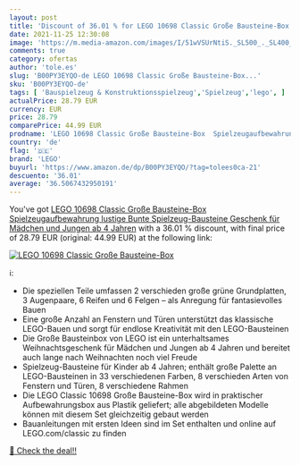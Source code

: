 ```yaml
---
layout: post
title: 'Discount of 36.01 % for LEGO 10698 Classic Große Bausteine-Box  '
date: 2021-11-25 12:30:08
image: 'https://m.media-amazon.com/images/I/51wVSUrNtiS._SL500_._SL400_.jpg'
comments: true
category: ofertas
author: 'tole.es'
slug: 'B00PY3EYQO-de LEGO 10698 Classic Große Bausteine-Box...'
sku: 'B00PY3EYQO-de'
tags: [ 'Bauspielzeug & Konstruktionsspielzeug','Spielzeug','lego', ]
actualPrice: 28.79 EUR
currency: EUR
price: 28.79
comparePrice: 44.99 EUR
prodname: 'LEGO 10698 Classic Große Bausteine-Box  Spielzeugaufbewahrung  lustige  Bunte Spielzeug-Bausteine  Geschenk für Mädchen und Jungen ab 4 Jahren'
country: 'de'
flag: '🇩🇪'
brand: 'LEGO'
buyurl: 'https://www.amazon.de/dp/B00PY3EYQO/?tag=tolees0ca-21'
descuento: '36.01'
average: '36.5067432950191'
---
```


You've got [LEGO 10698 Classic Große Bausteine-Box  Spielzeugaufbewahrung  lustige  Bunte Spielzeug-Bausteine  Geschenk für Mädchen und Jungen ab 4 Jahren](https://www.amazon.de/dp/B00PY3EYQO/?tag=tolees0ca-21) with a  36.01 % discount, with final price of 28.79 EUR (original: 44.99 EUR) at the following link:

[![LEGO 10698 Classic Große Bausteine-Box  ](https://m.media-amazon.com/images/I/51wVSUrNtiS._SL500_._SL400_.jpg)](https://www.amazon.de/dp/B00PY3EYQO/?tag=tolees0ca-21)

ℹ️:

- Die speziellen Teile umfassen 2 verschieden große grüne Grundplatten, 3 Augenpaare, 6 Reifen und 6 Felgen – als Anregung für fantasievolles Bauen
- Eine große Anzahl an Fenstern und Türen unterstützt das klassische LEGO-Bauen und sorgt für endlose Kreativität mit den LEGO-Bausteinen
- Die Große Bausteinbox von LEGO ist ein unterhaltsames Weihnachtsgeschenk für Mädchen und Jungen ab 4 Jahren und bereitet auch lange nach Weihnachten noch viel Freude
- Spielzeug-Bausteine für Kinder ab 4 Jahren; enthält große Palette an LEGO-Bausteinen in 33 verschiedenen Farben, 8 verschieden Arten von Fenstern und Türen, 8 verschiedene Rahmen
- Die LEGO Classic 10698 Große Bausteine-Box wird in praktischer Aufbewahrungsbox aus Plastik geliefert; alle abgebildeten Modelle können mit diesem Set gleichzeitig gebaut werden
- Bauanleitungen mit ersten Ideen sind im Set enthalten und online auf LEGO.com/classic zu finden

[🛒 Check the deal!!](https://www.amazon.de/dp/B00PY3EYQO/?tag=tolees0ca-21)
